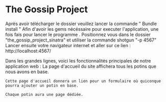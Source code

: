 <h1>The Gossip Project</h1

Après avoir télécharger le dossier veuillez lancer la commande " Bundle install " Afin d'avoir les gems
nécéssaire pour executer l'application, une fois fais pour lancer le programme .
Positionnez vous dans le dossier "the_gossip_project_sinatra" et utiliser la commande shotgun "-p 4567"
Lancer ensuite votre navigateur internet et aller sur ce lien : http://localhost:4567/  



Dans les grandes lignes, voici les fonctionnalités principales de notre application web : 
    La page d'accueil du site affichera tous les potins que nous avons en base.

    Cette page d'accueil donnera un lien pour un formulaire où quiconque pourra ajouter un potin en base.

    Chaque potin aura une page dédiée.
